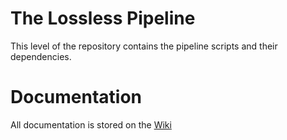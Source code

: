 # The Lossless Pipeline

This level of the repository contains the pipeline scripts and their dependencies.

# Documentation
All documentation is stored on the [Wiki](https://git.sharcnet.ca/bucanl_pipelines/bids_lossless_eeg/wikis/home)